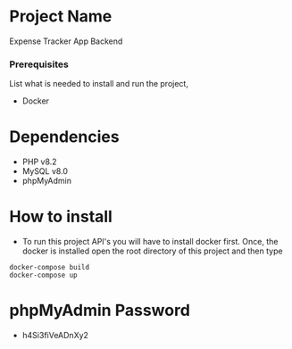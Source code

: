 # Project Name

Expense Tracker App Backend

### Prerequisites
List what is needed to install and run the project, 

- Docker

# Dependencies

- PHP v8.2
- MySQL v8.0
- phpMyAdmin

# How to install
- To run this project API's you will have to install docker first. Once, the docker is installed open the root directory of this project and then type

```
docker-compose build
docker-compose up
```

# phpMyAdmin Password

- h4Si3fiVeADnXy2

